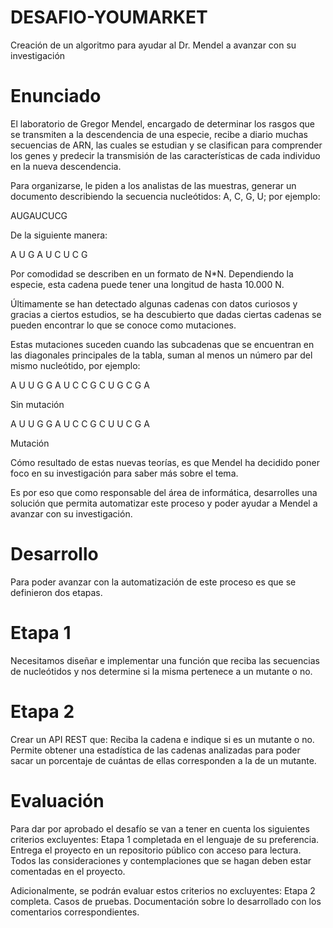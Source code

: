 # DESAFIO-YOUMARKET
Creación de un algoritmo para ayudar al Dr. Mendel a avanzar con su investigación

# Enunciado
El laboratorio de Gregor Mendel, encargado de determinar los rasgos que se transmiten a la descendencia de una especie, recibe a diario muchas secuencias de ARN, las cuales se estudian y se clasifican para comprender los genes y predecir la transmisión de las características de cada individuo en la nueva descendencia.

Para organizarse, le piden a los analistas de las muestras, generar un documento describiendo la secuencia nucleótidos: A, C, G, U; por ejemplo:

AUGAUCUCG

De la siguiente manera:

A
U
G
A
U
C
U
C
G


Por comodidad se describen en un formato de N*N.
Dependiendo la especie, esta cadena puede tener una longitud de hasta 10.000 N.

Últimamente se han detectado algunas cadenas con datos curiosos y gracias a ciertos estudios, se ha descubierto que dadas ciertas cadenas se pueden encontrar lo que se conoce como mutaciones.

Estas mutaciones suceden cuando las subcadenas que se encuentran en las diagonales principales de la tabla, suman al menos un número par del mismo nucleótido, por ejemplo:


A
U
U
G
G
A
U
C
C
G
C
U
G
C
G
A

Sin mutación

A
U
U
G
G
A
U
C
C
G
C
U
U
C
G
A

Mutación


Cómo resultado de estas nuevas teorías, es que Mendel ha decidido poner foco en su investigación para saber más sobre el tema.

Es por eso que como responsable del área de informática, desarrolles una solución que permita automatizar este proceso y poder ayudar a Mendel a avanzar con su investigación.

# Desarrollo
Para poder avanzar con la automatización de este proceso es que se definieron dos etapas.
# Etapa 1
Necesitamos diseñar e implementar una función que reciba las secuencias de nucleótidos y nos determine si la misma pertenece a un mutante o no.
# Etapa 2
Crear un API REST que:
Reciba la cadena e indique si es un mutante o no.
Permite obtener una estadística de las cadenas analizadas para poder sacar un porcentaje de cuántas de ellas corresponden a la de un mutante.
# Evaluación
Para dar por aprobado el desafío se van a tener en cuenta los siguientes criterios excluyentes:
Etapa 1 completada en el lenguaje de su preferencia.
Entrega el proyecto en un repositorio público con acceso para lectura.
Todos las consideraciones y contemplaciones que se hagan deben estar comentadas en el proyecto.

Adicionalmente, se podrán evaluar estos criterios no excluyentes:
Etapa 2 completa.
Casos de pruebas.
Documentación sobre lo desarrollado con los comentarios correspondientes.

